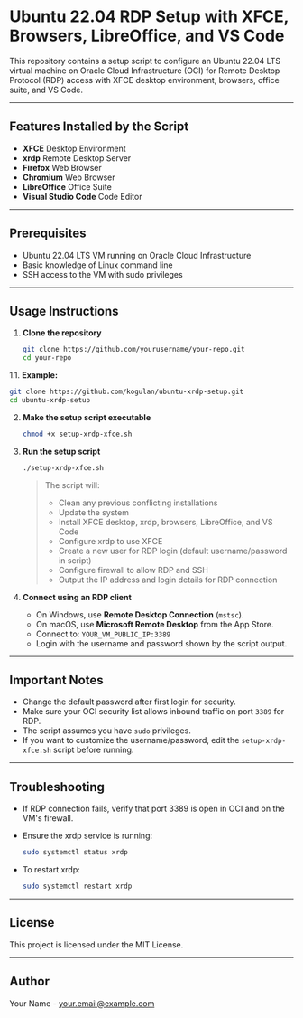 
# Ubuntu 22.04 RDP Setup with XFCE, Browsers, LibreOffice, and VS Code

This repository contains a setup script to configure an Ubuntu 22.04 LTS virtual machine on Oracle Cloud Infrastructure (OCI) for Remote Desktop Protocol (RDP) access with XFCE desktop environment, browsers, office suite, and VS Code.

---

## Features Installed by the Script

- **XFCE** Desktop Environment  
- **xrdp** Remote Desktop Server  
- **Firefox** Web Browser  
- **Chromium** Web Browser  
- **LibreOffice** Office Suite  
- **Visual Studio Code** Code Editor  

---

## Prerequisites

- Ubuntu 22.04 LTS VM running on Oracle Cloud Infrastructure  
- Basic knowledge of Linux command line  
- SSH access to the VM with sudo privileges  

---

## Usage Instructions

1. **Clone the repository**

   ```bash
   git clone https://github.com/yourusername/your-repo.git
   cd your-repo
   ```
1.1. **Example:**
   ```bash
   git clone https://github.com/kogulan/ubuntu-xrdp-setup.git
   cd ubuntu-xrdp-setup
   ```

2. **Make the setup script executable**

   ```bash
   chmod +x setup-xrdp-xfce.sh
   ```

3. **Run the setup script**

   ```bash
   ./setup-xrdp-xfce.sh
   ```

   > The script will:  
   > - Clean any previous conflicting installations  
   > - Update the system  
   > - Install XFCE desktop, xrdp, browsers, LibreOffice, and VS Code  
   > - Configure xrdp to use XFCE  
   > - Create a new user for RDP login (default username/password in script)  
   > - Configure firewall to allow RDP and SSH  
   > - Output the IP address and login details for RDP connection  

4. **Connect using an RDP client**

   - On Windows, use **Remote Desktop Connection** (`mstsc`).  
   - On macOS, use **Microsoft Remote Desktop** from the App Store.  
   - Connect to: `YOUR_VM_PUBLIC_IP:3389`  
   - Login with the username and password shown by the script output.  

---

## Important Notes

- Change the default password after first login for security.  
- Make sure your OCI security list allows inbound traffic on port `3389` for RDP.  
- The script assumes you have `sudo` privileges.  
- If you want to customize the username/password, edit the `setup-xrdp-xfce.sh` script before running.  

---

## Troubleshooting

- If RDP connection fails, verify that port 3389 is open in OCI and on the VM's firewall.  
- Ensure the xrdp service is running:

  ```bash
  sudo systemctl status xrdp
  ```

- To restart xrdp:

  ```bash
  sudo systemctl restart xrdp
  ```

---

## License

This project is licensed under the MIT License.

---

## Author

Your Name - [your.email@example.com](mailto:your.email@example.com)
